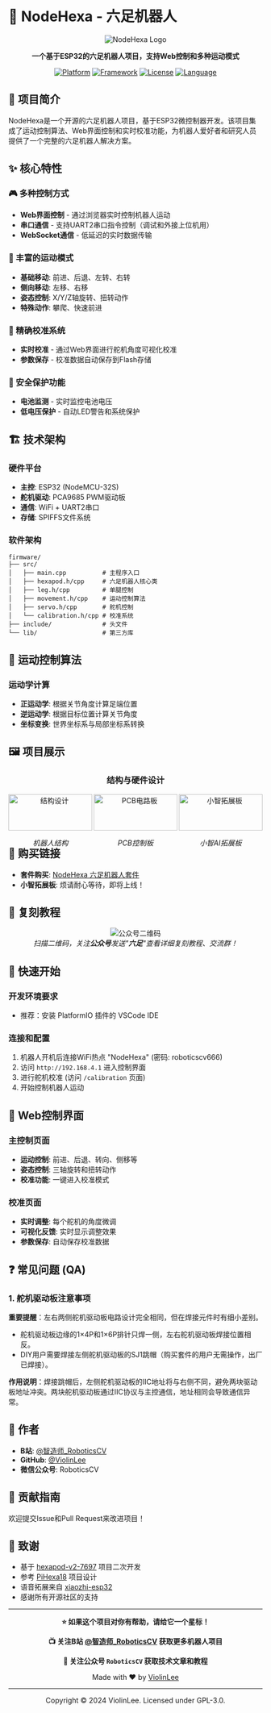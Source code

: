 # 🤖 NodeHexa - 六足机器人

<div align="center">

![NodeHexa Logo](resource/frontal.jpg)

**一个基于ESP32的六足机器人项目，支持Web控制和多种运动模式**

[![Platform](https://img.shields.io/badge/Platform-ESP32-blue.svg)](https://www.espressif.com/en/products/socs/esp32)
[![Framework](https://img.shields.io/badge/Framework-Arduino-green.svg)](https://www.arduino.cc/)
[![License](https://img.shields.io/badge/License-GPL--3.0-red.svg)](LICENSE)
[![Language](https://img.shields.io/badge/Language-C%2B%2B-orange.svg)](https://isocpp.org/)

</div>

## 📖 项目简介

NodeHexa是一个开源的六足机器人项目，基于ESP32微控制器开发。该项目集成了运动控制算法、Web界面控制和实时校准功能，为机器人爱好者和研究人员提供了一个完整的六足机器人解决方案。

## ✨ 核心特性

### 🎮 多种控制方式
- **Web界面控制** - 通过浏览器实时控制机器人运动
- **串口通信** - 支持UART2串口指令控制（调试和外接上位机用）
- **WebSocket通信** - 低延迟的实时数据传输

### 🚀 丰富的运动模式
- **基础移动**: 前进、后退、左转、右转
- **侧向移动**: 左移、右移
- **姿态控制**: X/Y/Z轴旋转、扭转动作
- **特殊动作**: 攀爬、快速前进

### 🔧 精确校准系统
- **实时校准** - 通过Web界面进行舵机角度可视化校准
- **参数保存** - 校准数据自动保存到Flash存储

### 🔋 安全保护功能
- **电池监测** - 实时监控电池电压
- **低电压保护** - 自动LED警告和系统保护

## 🏗️ 技术架构

### 硬件平台
- **主控**: ESP32 (NodeMCU-32S)
- **舵机驱动**: PCA9685 PWM驱动板
- **通信**: WiFi + UART2串口
- **存储**: SPIFFS文件系统

### 软件架构
```
firmware/
├── src/
│   ├── main.cpp          # 主程序入口
│   ├── hexapod.h/cpp     # 六足机器人核心类
│   ├── leg.h/cpp         # 单腿控制
│   ├── movement.h/cpp    # 运动控制算法
│   ├── servo.h/cpp       # 舵机控制
│   └── calibration.h/cpp # 校准系统
├── include/              # 头文件
└── lib/                  # 第三方库
```

## 🎯 运动控制算法

### 运动学计算
- **正运动学**: 根据关节角度计算足端位置
- **逆运动学**: 根据目标位置计算关节角度
- **坐标变换**: 世界坐标系与局部坐标系转换

## 🖼️ 项目展示

<div align="center">

### 结构与硬件设计
<div style="display: flex; justify-content: space-between; margin-bottom: 10px;">
  <div style="text-align: center; width: 33%;">
    <img src="resource/45deg.jpg" alt="结构设计" style="width: 100%;">
    <p><em>机器人结构</em></p>
  </div>
  <div style="text-align: center; width: 33%;">
    <img src="resource/pcb-board.jpg" alt="PCB电路板" style="width: 100%;">
    <p><em>PCB控制板</em></p>
  </div>
  <div style="text-align: center; width: 33%;">
    <img src="resource/xiaozhi.jpg" alt="小智拓展板" style="width: 100%;">
    <p><em>小智AI拓展板</em></p>
  </div>
</div>

</div>

## 🛒 购买链接
- **套件购买**: [NodeHexa 六足机器人套件](https://item.taobao.com/item.htm?ft=t&id=810056770425)
- **小智拓展板**: 烦请耐心等待，即将上线！

## 📱 复刻教程

<div align="center">

![公众号二维码](resource/qrcode_8cm.jpg)   
*扫描二维码，关注**公众号**发送"**六足**"查看详细复刻教程、交流群！*

</div>

## 🚀 快速开始

### 开发环境要求
- 推荐：安装 PlatformIO 插件的 VSCode IDE

### 连接和配置
1. 机器人开机后连接WiFi热点 "NodeHexa" (密码: roboticscv666)
2. 访问 `http://192.168.4.1` 进入控制界面
3. 进行舵机校准 (访问 `/calibration` 页面)
4. 开始控制机器人运动

## 📱 Web控制界面

### 主控制页面
- **运动控制**: 前进、后退、转向、侧移等
- **姿态控制**: 三轴旋转和扭转动作
- **校准功能**: 一键进入校准模式

### 校准页面
- **实时调整**: 每个舵机的角度微调
- **可视化反馈**: 实时显示调整效果
- **参数保存**: 自动保存校准数据


## ❓ 常见问题 (QA)

### 1. 舵机驱动板注意事项
**重要提醒**：左右两侧舵机驱动板电路设计完全相同，但在焊接元件时有细小差别。

- 舵机驱动板边缘的1×4P和1×6P排针只焊一侧，左右舵机驱动板焊接位置相反。
- DIY用户需要焊接左侧舵机驱动板的SJ1跳帽（购买套件的用户无需操作，出厂已焊接）。

**作用说明**：焊接跳帽后，左侧舵机驱动板的IIC地址将与右侧不同，避免两块驱动板地址冲突。两块舵机驱动板通过IIC协议与主控通信，地址相同会导致通信异常。

## 🎯 作者

- **B站**: [@智造师_RoboticsCV](https://space.bilibili.com/智造师_RoboticsCV)
- **GitHub**: [@ViolinLee](https://github.com/ViolinLee)
- **微信公众号**: RoboticsCV

## 🤝 贡献指南

欢迎提交Issue和Pull Request来改进项目！

## 🙏 致谢

- 基于 [hexapod-v2-7697](https://github.com/SmallpTsai/hexapod-v2-7697) 项目二次开发
- 参考 [PiHexa18](https://github.com/ViolinLee/PiHexa18) 项目设计
- 语音拓展来自 [xiaozhi-esp32](https://github.com/78/xiaozhi-esp32)
- 感谢所有开源社区的支持

---

<div align="center">

**⭐ 如果这个项目对你有帮助，请给它一个星标！**

**📺 关注B站 [@智造师_RoboticsCV](https://space.bilibili.com/智造师_RoboticsCV) 获取更多机器人项目**

**💬 关注公众号 `RoboticsCV` 获取技术文章和教程**

Made with ❤️ by [ViolinLee](https://github.com/ViolinLee)

---

Copyright © 2024 ViolinLee. Licensed under GPL-3.0.

</div>
